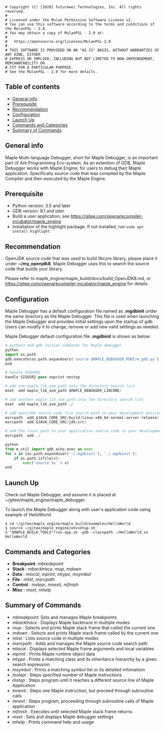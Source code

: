 ```
# Copyright (C) [2020] Futurewei Technologies, Inc. All rights reverved.
#
# Licensed under the Mulan Permissive Software License v2.
# You can use this software according to the terms and conditions of the MulanPSL - 2.0.
# You may obtain a copy of MulanPSL - 2.0 at:
#
#   https://opensource.org/licenses/MulanPSL-2.0
#
# THIS SOFTWARE IS PROVIDED ON AN "AS IS" BASIS, WITHOUT WARRANTIES OF ANY KIND, EITHER
# EXPRESS OR IMPLIED, INCLUDING BUT NOT LIMITED TO NON-INFRINGEMENT, MERCHANTABILITY OR
# FIT FOR A PARTICULAR PURPOSE.
# See the MulanPSL - 2.0 for more details.
```
## Table of contents
* [General info](#general-info)
* [Prerequisite](#Prerequisite)
* [Recommendation](#Recommendation)
* [Configuration](#Configuration)
* [Launch Up](#Launch-Up)
* [Commands and Categories](#Commands-and-Categories)
* [Summary of Commands](#Summary-of-Commands)


## General info
Maple Multi-language Debugger, short for Maple Debugger, is an important part of Ark Programming Eco-system. As an extention of GDB, Maple Debugger works with Maple Engine, for users to debug their Maple application. Specifically source code that was compiled by the Maple Compiler and then executed by the Maple Engine.


## Prerequisite
* Python version: 3.5 and later
* GDB version: 8.1 and later
* Build a user application, see https://gitee.com/openarkcompiler-incubator/maple_engine
* Installation of the highlight package. If not installed, run `sudo apt install highlight`


## Recommendation
OpenJDK source code that was used to build libcore library, please place it under **~/my_openjdk8**. Maple Debugger uses this to search the source code that builds your library.

Please refer to maple_engine/maple_build/docs/build_OpenJDK8.md, or https://gitee.com/openarkcompiler-incubator/maple_engine for details.


## Configuration
Maple Debugger has a default configuration file named as **.mgdbinit** under the same directory as the Maple Debugger. This file is used when launching the Maple Debugger and provides initial settings upon the startup of gdb. Users can modify it to change, remove or add new valid settings as needed.

Maple Debugger default configuration file **.mgdbinit** is shown as below:
```python
# python3 and gdb initial commands for Maple debugger
python
import os.path
gdb.execute(os.path.expandvars('source $MAPLE_DEBUGGER_ROOT/m_gdb.py'))
end

# handle SIGUSR2
handle SIGUSR2 pass noprint nostop

# add one maple_lib_asm_path into the directory search list
mset -add maple_lib_asm_path $MAPLE_DEBUGGER_LIBCORE/

# add another maple_lib_asm_path into the directory search list
mset -add maple_lib_asm_path ./

# add openjdk8 source code file search path in your development environment
msrcpath -add $JAVA_CORE_SRC/build/linux-x86_64-normal-server-release/
msrcpath -add $JAVA_CORE_SRC/jdk/src/

# add the local path to your application source code in your development environment
msrcpath -add ./

python
from m_util import gdb_echo_exec as exec
for v in [os.path.expanduser('~/.mgdbinit'), './.mgdbinit']:
    if os.path.isfile(v):
        exec('source %s' % v)
end
```

## Launch Up
Check out Maple Debugger, and assume it is placed at ~/gitee/maple_engine/maple_debugger.

To launch the Maple Debugger along with user's application code using example of HelloWorld
```
$ cd ~/gitee/maple_engine/maple_build/examples/HelloWorld
$ source ~/gitee/maple_engine/envsetup.sh
$ "$MAPLE_BUILD_TOOLS"/run-app.sh -gdb -classpath ./HelloWorld.so HelloWorld
```

## Commands and Categories
* **Breakpoint**: _mbreakpoint_
* **Stack**     : _mbacktrace_, _mup_, _mdown_
* **Data**      : _mlocal_, _mprint_, _mtype_, _msymbol_
* **File**      : _mlist_, _msrcpath_
* **Control**   : _mstepi_, _mnexti_, _mfinish_
* **Misc**      : _mset_, _mhelp_


## Summary of Commands

* _mbreakpoint_: Sets and manages Maple breakpoints
* _mbacktrace_ : Displays Maple backtrace in multiple modes
* _mup_        : Selects and prints Maple stack frame that called the current one
* _mdown_      : Selects and prints Maple stack frame called by the current one
* _mlist_      : Lists source code in multiple modes
* _msrcpath_   : Adds and manages the Maple source code search path
* _mlocal_     : Displays selected Maple frame arguments and local variables
* _mprint_     : Prints Maple runtime object data
* _mtype_      : Prints a matching class and its inheritance hierarchy by a given search expression
* _msymbol_    : Prints a matching symbol list or its detailed infomatioin
* _mstepi_     : Steps specified number of Maple instructions
* _mstep_      : Steps program until it reaches a different source line of Maple Application
* _mnexti_     : Steps one Maple instruction, but proceed through subroutine calls
* _mnext_      : Steps program, proceeding through subroutine calls of Maple application
* _mfinish_    : Executes until selected Maple stack frame returns
* _mset_       : Sets and displays Maple debugger settings
* _mhelp_      : Prints command help and usage
